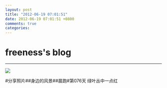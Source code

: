 ```yaml
---
layout: post
title: "2012-06-19 07:01:51"
date: 2012-06-19 07:01:51 +0800
comments: true
categories: 
---
```


# freeness's blog

----------

![](http://okqmqrbgo.bkt.clouddn.com/201206190701511.jpg)

>
\#分享照片\#\#身边的风景\#\#晨跑\#第076天 绿叶丛中一点红